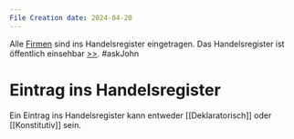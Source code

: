 ```yaml
---
File Creation date: 2024-04-20
---
```

Alle [Firmen](Firma.md) sind ins Handelsregister eingetragen. Das Handelsregister ist öffentlich einsehbar [>>](https://www.unternehmensregister.de/ureg/result.html;jsessionid=D1FD3D6BB53FCBE7C59CE47F11769278.web02-1?submitaction=showDocument&id=18015944). 
#askJohn
# Eintrag ins Handelsregister
Ein Eintrag ins Handelsregister kann entweder [[Deklaratorisch]] oder [[Konstitutiv]] sein. 